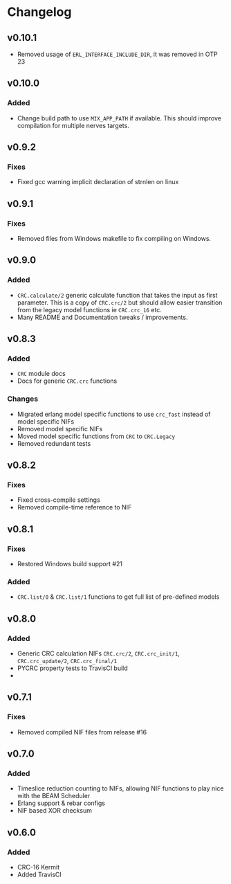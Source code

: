 # Changelog
## v0.10.1
- Removed usage of `ERL_INTERFACE_INCLUDE_DIR`, it was removed in OTP 23

## v0.10.0
### Added
- Change build path to use `MIX_APP_PATH` if available. This should improve compilation for multiple nerves targets.

## v0.9.2
### Fixes
- Fixed gcc warning implicit declaration of strnlen on linux 

## v0.9.1
### Fixes
- Removed files from Windows makefile to fix compiling on Windows.

## v0.9.0
### Added
- `CRC.calculate/2` generic calculate function that takes the input as first
  parameter. This is a copy of `CRC.crc/2` but should allow easier transition
  from the legacy model functions ie `CRC.crc_16` etc.
- Many README and Documentation tweaks / improvements.

## v0.8.3
### Added
- `CRC` module docs
- Docs for generic `CRC.crc` functions
### Changes
- Migrated erlang model specific functions to use `crc_fast` instead of model specific NIFs
- Removed model specific NIFs
- Moved model specific functions from `CRC` to `CRC.Legacy`
- Removed redundant tests

## v0.8.2
### Fixes
- Fixed cross-compile settings
- Removed compile-time reference to NIF

## v0.8.1
### Fixes
- Restored Windows build support #21
### Added
- `CRC.list/0` & `CRC.list/1` functions to get full list of pre-defined models

## v0.8.0
### Added
- Generic CRC calculation NIFs `CRC.crc/2`, `CRC.crc_init/1`, `CRC.crc_update/2`, `CRC.crc_final/1`
- PYCRC property tests to TravisCI build
- 

## v0.7.1
### Fixes
- Removed compiled NIF files from release #16

## v0.7.0
### Added
- Timeslice reduction counting to NIFs, allowing NIF functions to play nice with the BEAM Scheduler
- Erlang support & rebar configs
- NIF based XOR checksum 

## v0.6.0
### Added
- CRC-16 Kermit
- Added TravisCI
